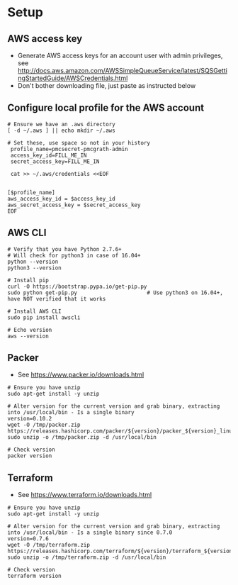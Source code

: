 # Setup


## AWS access key
- Generate AWS access keys for an account user with admin privileges, see http://docs.aws.amazon.com/AWSSimpleQueueService/latest/SQSGettingStartedGuide/AWSCredentials.html
- Don't bother downloading file, just paste as instructed below


## Configure local profile for the AWS account
```
# Ensure we have an .aws directory
[ -d ~/.aws ] || echo mkdir ~/.aws

# Set these, use space so not in your history
 profile_name=pmcsecret-pmcgrath-admin
 access_key_id=FILL_ME_IN
 secret_access_key=FILL_ME_IN

 cat >> ~/.aws/credentials <<EOF


[$profile_name]
aws_access_key_id = $access_key_id
aws_secret_access_key = $secret_access_key
EOF
```


## AWS CLI
```
# Verify that you have Python 2.7.6+
# Will check for python3 in case of 16.04+
python --version
python3 --version

# Install pip
curl -O https://bootstrap.pypa.io/get-pip.py
sudo python get-pip.py                      # Use python3 on 16.04+, have NOT verified that it works

# Install AWS CLI
sudo pip install awscli

# Echo version
aws --version
```


## Packer
- See https://www.packer.io/downloads.html
```
# Ensure you have unzip
sudo apt-get install -y unzip

# Alter version for the current version and grab binary, extracting into /usr/local/bin - Is a single binary
version=0.10.2
wget -O /tmp/packer.zip https://releases.hashicorp.com/packer/${version}/packer_${version}_linux_amd64.zip
sudo unzip -o /tmp/packer.zip -d /usr/local/bin

# Check version
packer version
```


## Terraform
- See https://www.terraform.io/downloads.html
```
# Ensure you have unzip
sudo apt-get install -y unzip

# Alter version for the current version and grab binary, extracting into /usr/local/bin - Is a single binary since 0.7.0
version=0.7.6
wget -O /tmp/terraform.zip https://releases.hashicorp.com/terraform/${version}/terraform_${version}_linux_amd64.zip
sudo unzip -o /tmp/terraform.zip -d /usr/local/bin

# Check version
terraform version
```










